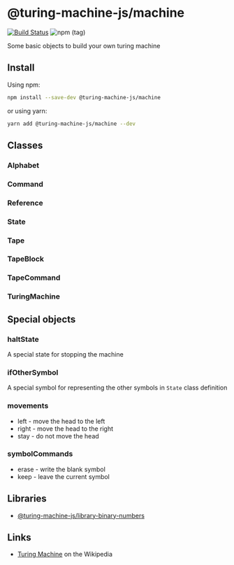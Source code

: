 # @turing-machine-js/machine

[![Build Status](https://travis-ci.com/mellonis/turing-machine-js.svg?branch=next)](https://travis-ci.com/mellonis/turing-machine-js)
![npm (tag)](https://img.shields.io/npm/v/@turing-machine-js/machine/next)

Some basic objects to build your own turing machine  

## Install

Using npm:

```sh
npm install --save-dev @turing-machine-js/machine
```

or using yarn:

```sh
yarn add @turing-machine-js/machine --dev
```

## Classes

### Alphabet

### Command

### Reference

### State

### Tape

### TapeBlock

### TapeCommand

### TuringMachine

## Special objects

### haltState

A special state for stopping the machine

### ifOtherSymbol

A special symbol for representing the other symbols in `State` class definition

### movements

* left - move the head to the left
* right - move the head to the right
* stay - do not move the head

### symbolCommands

* erase - write the blank symbol
* keep - leave the current symbol

## Libraries

- [@turing-machine-js/library-binary-numbers](https://github.com/mellonis/turing-machine-js/tree/next/packages/library-binary-numbers)

## Links

- [Turing Machine](https://en.wikipedia.org/wiki/Turing_machine) on the Wikipedia

